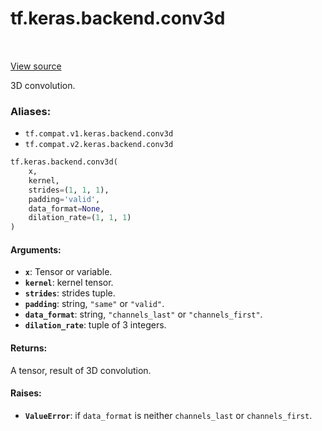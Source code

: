 <div itemscope itemtype="http://developers.google.com/ReferenceObject">
<meta itemprop="name" content="tf.keras.backend.conv3d" />
<meta itemprop="path" content="Stable" />
</div>

# tf.keras.backend.conv3d

<!-- Insert buttons -->

<table class="tfo-notebook-buttons tfo-api" align="left">
</table>

<a target="_blank" href="/code/stable/tensorflow/python/keras/backend.py">View source</a>



<!-- Start diff -->
3D convolution.

### Aliases:

* `tf.compat.v1.keras.backend.conv3d`
* `tf.compat.v2.keras.backend.conv3d`


``` python
tf.keras.backend.conv3d(
    x,
    kernel,
    strides=(1, 1, 1),
    padding='valid',
    data_format=None,
    dilation_rate=(1, 1, 1)
)
```



<!-- Placeholder for "Used in" -->


#### Arguments:


* <b>`x`</b>: Tensor or variable.
* <b>`kernel`</b>: kernel tensor.
* <b>`strides`</b>: strides tuple.
* <b>`padding`</b>: string, `"same"` or `"valid"`.
* <b>`data_format`</b>: string, `"channels_last"` or `"channels_first"`.
* <b>`dilation_rate`</b>: tuple of 3 integers.


#### Returns:

A tensor, result of 3D convolution.



#### Raises:


* <b>`ValueError`</b>: if `data_format` is neither `channels_last` or
`channels_first`.